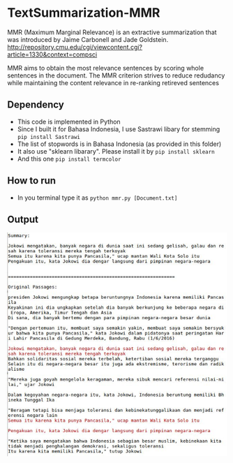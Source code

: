 # TextSummarization-MMR

MMR (Maximum Marginal Relevance) is an extractive summarization that was introduced by Jaime Carbonell and Jade Goldstein.
http://repository.cmu.edu/cgi/viewcontent.cgi?article=1330&context=compsci

MMR aims to obtain the most relevance sentences by scoring whole sentences in the document.
The MMR criterion strives to reduce redudancy while maintaining the content relevance in re-ranking retireved sentences

## Dependency

- This code is implemented in Python
- Since I built it for Bahasa Indonesia, I use Sastrawi libary for stemming ```pip install Sastrawi```
- The list of stopwords is in Bahasa Indonesia (as provided in this folder)
- It also use "sklearn libarary". Please install it by ```pip install sklearn```
- And this one ```pip install termcolor```

## How to run

- In you terminal type it as ```python mmr.py [Document.txt]```

## Output

![MMR Output](https://github.com/fajri91/document/blob/master/mmr.jpg)
